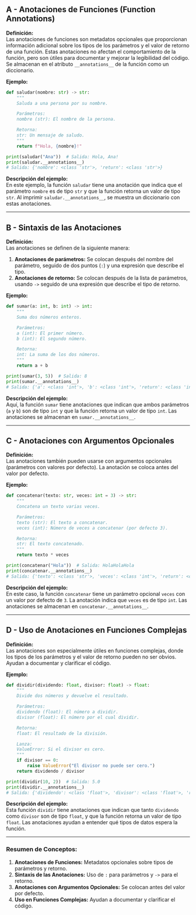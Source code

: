 ## A - Anotaciones de Funciones (Function Annotations)

**Definición:**  
Las anotaciones de funciones son metadatos opcionales que proporcionan información adicional sobre los tipos de los parámetros y el valor de retorno de una función. Estas anotaciones no afectan el comportamiento de la función, pero son útiles para documentar y mejorar la legibilidad del código. Se almacenan en el atributo `__annotations__` de la función como un diccionario.

**Ejemplo:**

```python
def saludar(nombre: str) -> str:
    """
    Saluda a una persona por su nombre.

    Parámetros:
    nombre (str): El nombre de la persona.

    Retorna:
    str: Un mensaje de saludo.
    """
    return f"Hola, {nombre}!"

print(saludar("Ana"))  # Salida: Hola, Ana!
print(saludar.__annotations__)
# Salida: {'nombre': <class 'str'>, 'return': <class 'str'>}
```

**Descripción del ejemplo:**  
En este ejemplo, la función `saludar` tiene una anotación que indica que el parámetro `nombre` es de tipo `str` y que la función retorna un valor de tipo `str`. Al imprimir `saludar.__annotations__`, se muestra un diccionario con estas anotaciones.

---

## B - Sintaxis de las Anotaciones

**Definición:**  
Las anotaciones se definen de la siguiente manera:

1.  **Anotaciones de parámetros:** Se colocan después del nombre del parámetro, seguido de dos puntos (`:`) y una expresión que describe el tipo.
2.  **Anotaciones de retorno:** Se colocan después de la lista de parámetros, usando `->` seguido de una expresión que describe el tipo de retorno.

**Ejemplo:**

```python
def sumar(a: int, b: int) -> int:
    """
    Suma dos números enteros.

    Parámetros:
    a (int): El primer número.
    b (int): El segundo número.

    Retorna:
    int: La suma de los dos números.
    """
    return a + b

print(sumar(3, 5))  # Salida: 8
print(sumar.__annotations__)
# Salida: {'a': <class 'int'>, 'b': <class 'int'>, 'return': <class 'int'>}
```

**Descripción del ejemplo:**  
Aquí, la función `sumar` tiene anotaciones que indican que ambos parámetros (`a` y `b`) son de tipo `int` y que la función retorna un valor de tipo `int`. Las anotaciones se almacenan en `sumar.__annotations__`.

---

## C - Anotaciones con Argumentos Opcionales

**Definición:**  
Las anotaciones también pueden usarse con argumentos opcionales (parámetros con valores por defecto). La anotación se coloca antes del valor por defecto.

**Ejemplo:**

```python
def concatenar(texto: str, veces: int = 3) -> str:
    """
    Concatena un texto varias veces.

    Parámetros:
    texto (str): El texto a concatenar.
    veces (int): Número de veces a concatenar (por defecto 3).

    Retorna:
    str: El texto concatenado.
    """
    return texto * veces

print(concatenar("Hola"))  # Salida: HolaHolaHola
print(concatenar.__annotations__)
# Salida: {'texto': <class 'str'>, 'veces': <class 'int'>, 'return': <class 'str'>}
```

**Descripción del ejemplo:**  
En este caso, la función `concatenar` tiene un parámetro opcional `veces` con un valor por defecto de `3`. La anotación indica que `veces` es de tipo `int`. Las anotaciones se almacenan en `concatenar.__annotations__`.

---

## D - Uso de Anotaciones en Funciones Complejas

**Definición:**  
Las anotaciones son especialmente útiles en funciones complejas, donde los tipos de los parámetros y el valor de retorno pueden no ser obvios. Ayudan a documentar y clarificar el código.

**Ejemplo:**

```python
def dividir(dividendo: float, divisor: float) -> float:
    """
    Divide dos números y devuelve el resultado.

    Parámetros:
    dividendo (float): El número a dividir.
    divisor (float): El número por el cual dividir.

    Retorna:
    float: El resultado de la división.

    Lanza:
    ValueError: Si el divisor es cero.
    """
    if divisor == 0:
        raise ValueError("El divisor no puede ser cero.")
    return dividendo / divisor

print(dividir(10, 2))  # Salida: 5.0
print(dividir.__annotations__)
# Salida: {'dividendo': <class 'float'>, 'divisor': <class 'float'>, 'return': <class 'float'>}
```

**Descripción del ejemplo:**  
Esta función `dividir` tiene anotaciones que indican que tanto `dividendo` como `divisor` son de tipo `float`, y que la función retorna un valor de tipo `float`. Las anotaciones ayudan a entender qué tipos de datos espera la función.

---

### Resumen de Conceptos:

1.  **Anotaciones de Funciones:** Metadatos opcionales sobre tipos de parámetros y retorno.
2.  **Sintaxis de las Anotaciones:** Uso de `:` para parámetros y `->` para el retorno.
3.  **Anotaciones con Argumentos Opcionales:** Se colocan antes del valor por defecto.
4.  **Uso en Funciones Complejas:** Ayudan a documentar y clarificar el código.
